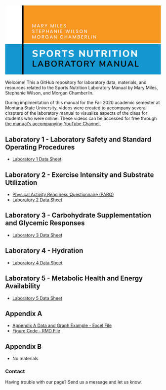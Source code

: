 ![ManualCover](https://github.com/SWi1/NUTR-Manual/blob/master/NUTR_LAB_MANUAL.PNG)

Welcome! This a GitHub repository for laboratory data, materials, and resources related to the Sports Nutrition Laboratory Manual by Mary Miles, Stephanie Wilson, and Morgan Chamberlin.

During implmentation of this manual for the Fall 2020 academic semester at Montana State University, videos were created to accompany several chapters of the laboratory manual to visualize aspects of the class for students who were online. These videos can be accessed for free through [the manual's accompanying YouTube Channel.](https://www.youtube.com/channel/UC6xwHsk9P1mrTnw2S_UO1Jw/)


## Laboratory 1 - Laboratory Safety and Standard Operating Procedures

- [Laboratory 1 Data Sheet](https://github.com/SWi1/NUTR-Manual/blob/master/Laboratory%201/Laboratory_1_Data_Sheet.pdf)

## Laboratory 2 - Exercise Intensity and Substrate Utilization
 
 - [Physical Activity Readiness Questionnaire (PARQ)](https://www.nasm.org/docs/pdf/parqplus-2020.pdf?sfvrsn=401bf1af_24)
 - [Laboratory 2 Data Sheet](https://github.com/SWi1/NUTR-Manual/blob/master/Laboratory%202/Laboratory_2_Data_Sheet.pdf)

## Laboratory 3 - Carbohydrate Supplementation and Glycemic Responses
 - [Laboratory 3 Data Sheet](https://github.com/SWi1/NUTR-Manual/blob/master/Laboratory%203/Laboratory_3_Data_Sheet.pdf)

## Laboratory 4 - Hydration
 - [Laboratory 4 Data Sheet](https://github.com/SWi1/NUTR-Manual/blob/master/Laboratory%204/Laboratory_4_Data_Sheet.pdf)

## Laboratory 5 - Metabolic Health and Energy Availability
 - [Laboratory 5 Data Sheet](https://github.com/SWi1/NUTR-Manual/blob/master/Laboratory%205/Laboratory_5_Data_Sheet.pdf)
 
## Appendix A
- [Appendix A Data and Graph Example - Excel File](https://github.com/SWi1/NUTR-Manual/blob/master/Appendix%20A/Appendix%20A%20Graph%20Example.xlsx)
- [Figure Code - RMD File](https://github.com/SWi1/NUTR-Manual/blob/master/Appendix%20A/Appendix%20A%20-%20Figure%20A.3%20Code.Rmd)

## Appendix B
 - No materials

### Contact
Having trouble with our page? Send us a message and let us know.
